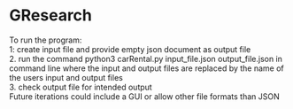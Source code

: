 # GResearch

To run the program: <br />
1: create input file and provide empty json document as output file  <br />
2. run the command python3 carRental.py input_file.json output_file.json in command line where the input and output files are replaced by the name of the users input and output files <br />
3. check output file for intended output <br />
Future iterations could include a GUI or allow other file formats than JSON <br />
